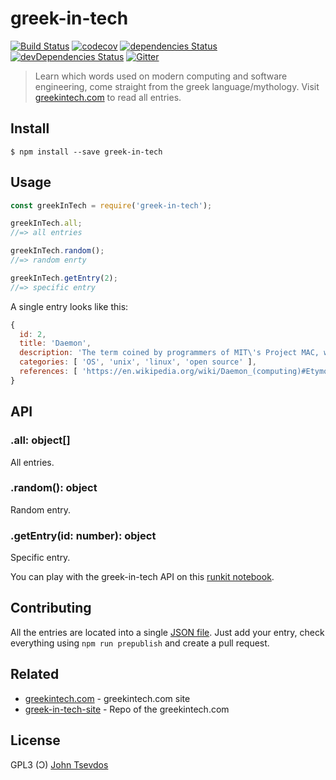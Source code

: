 # greek-in-tech

[![Build Status](https://travis-ci.org/tsevdos/greek-in-tech.svg?branch=master)](https://travis-ci.org/tsevdos/greek-in-tech) [![codecov](https://codecov.io/gh/tsevdos/greek-in-tech/branch/master/graph/badge.svg)](https://codecov.io/gh/tsevdos/greek-in-tech) [![dependencies Status](https://david-dm.org/tsevdos/greek-in-tech/status.svg)](https://david-dm.org/tsevdos/greek-in-tech) [![devDependencies Status](https://david-dm.org/tsevdos/greek-in-tech/dev-status.svg)](https://david-dm.org/tsevdos/greek-in-tech?type=dev)
[![Gitter](https://badges.gitter.im/tsevdos/greek-in-tech.svg)](https://gitter.im/tsevdos/greek-in-tech?utm_source=badge&utm_medium=badge&utm_campaign=pr-badge)

> Learn which words used on modern computing and software engineering, come straight from the greek language/mythology. Visit [greekintech.com](http://greekintech.com) to read all entries.

## Install
```shell
$ npm install --save greek-in-tech
```

## Usage
```js
const greekInTech = require('greek-in-tech');

greekInTech.all;
//=> all entries

greekInTech.random();
//=> random enrty

greekInTech.getEntry(2);
//=> specific entry
```

A single entry looks like this:

```js
{
  id: 2,
  title: 'Daemon',
  description: 'The term coined by programmers of MIT\'s Project MAC, was inspired by the physicist James Clerk Maxwell\'s demon. It originated as an imaginary being from a thought experiment that constantly works in the background sorting molecules. In Greek mythology, a daemon is a supernatural being working in the background, with no particular bias towards good or evil. The daemon concept was subsequently adopted by Unix systems, however, BSD and some of its derivatives have used a Christian interpretation of the mythological deamon as their mascot rather than a Greek daemon.',
  categories: [ 'OS', 'unix', 'linux', 'open source' ],
  references: [ 'https://en.wikipedia.org/wiki/Daemon_(computing)#Etymology' ]
}
```

## API

### .all: object[]
All entries.

### .random(): object
Random entry.

### .getEntry(id: number): object
Specific entry.

You can play with the greek-in-tech API on this [runkit notebook](https://runkit.com/tsevdos/greek-in-tech-api-example).


## Contributing
All the entries are located into a single [JSON file](data/entries.json). Just add your entry, check everything using `npm run prepublish` and create a pull request.

## Related
- [greekintech.com](http://greekintech.com) - greekintech.com site
- [greek-in-tech-site](https://github.com/tsevdos/greek-in-tech-site/) - Repo of the greekintech.com

## License
GPL3 (&#390;) [John Tsevdos](http://tsevdos.me)
